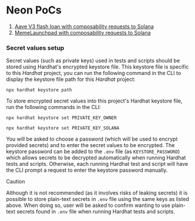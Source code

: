 # Neon PoCs

1. [Aave V3 flash loan with composability requests to Solana](./contracts/AaveFlashLoan)
2. [MemeLaunchpad with composability requests to Solana](./contracts/MemeLaunchpad)

### Secret values setup
Secret values (such as private keys) used in tests and scripts should be stored using Hardhat's encrypted keystore file.
This keystore file is specific to this _Hardhat_ project, you can run the following command in the CLI to display the
keystore file path for this _Hardhat_ project:

```shell
npx hardhat keystore path
```

To store encrypted secret values into this project's Hardhat keystore file, run the following commands in the CLI:

```shell
npx hardhat keystore set PRIVATE_KEY_OWNER
```
```shell
npx hardhat keystore set PRIVATE_KEY_SOLANA
```

You will be asked to choose a password (which will be used to encrypt provided secrets) and to enter the secret values
to be encrypted. The keystore password can be added to the `.env` file (as `KEYSTORE_PASSWORD`)  which allows secrets
to be decrypted automatically when running Hardhat tests and scripts. Otherwise, each running Hardhat test and script
will have the CLI prompt a request to enter the keystore password manually.

> [!CAUTION]
> Although it is not recommended (as it involves risks of leaking secrets) it is possible to store plain-text secrets in
`.env` file using the same keys as listed above. When doing so, user will be asked to confirm wanting to use plain-text
secrets found in `.env` file when running Hardhat tests and scripts.
